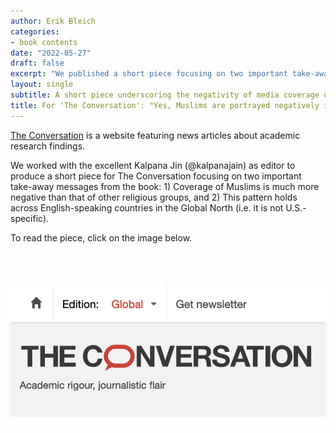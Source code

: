 ```yaml
---
author: Erik Bleich
categories:
- book contents
date: "2022-05-27"
draft: false
excerpt: "We published a short piece focusing on two important take-away messages from the book: 1) Coverage of Muslims is much more negative than that of other religious groups, and 2) This pattern holds across English-speaking countries in the Global North (i.e. it is not U.S.-specific)." 
layout: single
subtitle: A short piece underscoring the negativity of media coverage of Muslims and the cross-national nature of this pattern
title: For 'The Conversation': "Yes, Muslims are portrayed negatively in American media""
---
```


[The Conversation](https://theconversation.com/global/) is a website featuring news articles about academic research findings.

We worked with the excellent Kalpana Jin (@kalpanajain) as editor to produce a short piece for The Conversation focusing on two important take-away messages from the book: 1) Coverage of Muslims is much more negative than that of other religious groups, and 2) This pattern holds across English-speaking countries in the Global North (i.e. it is not U.S.-specific). 

To read the piece, click on the image below.
<br>
<br>
<br>
<br>

<center>
<a href=https://theconversation.com/yes-muslims-are-portrayed-negatively-in-american-media-2-political-scientists-reviewed-over-250-000-articles-to-find-conclusive-evidence-183327><img src=conversation.png></a>
</center>

